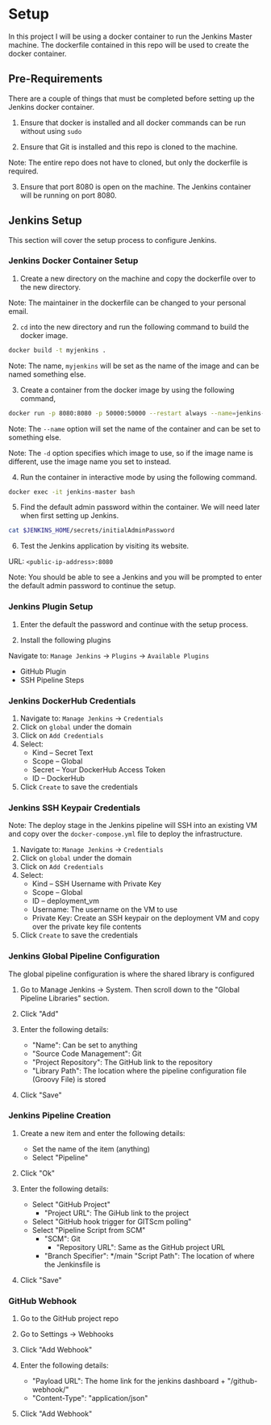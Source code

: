 # Setup

In this project I will be using a docker container to run the Jenkins Master machine. The dockerfile contained in this repo will be used to create the docker container.

## Pre-Requirements

There are a couple of things that must be completed before setting up the Jenkins docker container.

1. Ensure that docker is installed and all docker commands can be run without using `sudo`

2. Ensure that Git is installed and this repo is cloned to the machine.

Note: The entire repo does not have to cloned, but only the dockerfile is required.

3. Ensure that port 8080 is open on the machine. The Jenkins container will be running on port 8080.

## Jenkins Setup

This section will cover the setup process to configure Jenkins.

### Jenkins Docker Container Setup

1. Create a new directory on the machine and copy the dockerfile over to the new directory.

Note: The maintainer in the dockerfile can be changed to your personal email.

2. `cd` into the new directory and run the following command to build the docker image.

```bash
docker build -t myjenkins .
```

Note: The name, `myjenkins` will be set as the name of the image and can be named something else.

3. Create a container from the docker image by using the following command,

```bash
docker run -p 8080:8080 -p 50000:50000 --restart always --name=jenkins-master --mount source=jenkins-log,target=/var/log/jenkins --mount source=jenkins-data,target=/var/jenkins_home -v /var/run/docker.sock:/var/run/docker.sock -d myjenkins
```

Note: The `--name` option will set the name of the container and can be set to something else.

Note: The `-d` option specifies which image to use, so if the image name is different, use the image name you set to instead.

4. Run the container in interactive mode by using the following command.

```bash
docker exec -it jenkins-master bash
```

5. Find the default admin password within the container. We will need later when first setting up Jenkins.

```bash
cat $JENKINS_HOME/secrets/initialAdminPassword
```

6. Test the Jenkins application by visiting its website.

URL: `<public-ip-address>:8080`

Note: You should be able to see a Jenkins and you will be prompted to enter the default admin password to continue the setup.

### Jenkins Plugin Setup

1. Enter the default the password and continue with the setup process.

2. Install the following plugins

Navigate to: `Manage Jenkins` -> `Plugins` -> `Available Plugins`

- GitHub Plugin
- SSH Pipeline Steps

### Jenkins DockerHub Credentials

1. Navigate to: `Manage Jenkins` -> `Credentials`
2. Click on `global` under the domain
3. Click on `Add Credentials`
4. Select:
    - Kind – Secret Text
    - Scope – Global
    - Secret – Your DockerHub Access Token
    - ID – DockerHub
5. Click `Create` to save the credentials

### Jenkins SSH Keypair Credentials

Note: The deploy stage in the Jenkins pipeline will SSH into an existing VM and copy over the `docker-compose.yml` file to deploy the infrastructure.

1. Navigate to: `Manage Jenkins` -> `Credentials`
2. Click on `global` under the domain
3. Click on `Add Credentials`
4. Select:
    - Kind – SSH Username with Private Key
    - Scope – Global
    - ID – deployment_vm
    - Username: The username on the VM to use
    - Private Key: Create an SSH keypair on the deployment VM and copy over the private key file contents
5. Click `Create` to save the credentials

### Jenkins Global Pipeline Configuration

The global pipeline configuration is where the shared library is configured

1. Go to Manage Jenkins -> System. Then scroll down to the "Global Pipeline Libraries" section.

2. Click "Add"

3. Enter the following details:
    - "Name": Can be set to anything 
    - "Source Code Management": Git
    - "Project Repository": The GitHub link to the repository
    - "Library Path": The location where the pipeline configuration file (Groovy File) is stored

4. Click "Save"

### Jenkins Pipeline Creation

1. Create a new item and enter the following details:
    - Set the name of the item (anything)
    - Select "Pipeline"

2. Click "Ok"

3. Enter the following details:
    - Select "GitHub Project"
        - "Project URL": The GiHub link to the project
    - Select "GitHub hook trigger for GITScm polling"
    - Select "Pipeline Script from SCM"
        - "SCM": Git
            - "Repository URL": Same as the GitHub project URL
        - "Branch Specifier": */main
        "Script Path": The location of where the Jenkinsfile is

4. Click "Save"

### GitHub Webhook 

1. Go to the GitHub project repo

2. Go to Settings -> Webhooks

3. Click "Add Webhook"

4. Enter the following details:
    - "Payload URL": The home link for the jenkins dashboard + "/github-webhook/"
    - "Content-Type": "application/json"

5. Click "Add Webhook"
